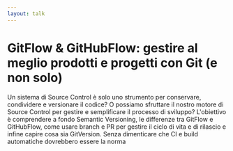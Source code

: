 ```yaml
---
layout: talk
---
```


# GitFlow & GitHubFlow: gestire al meglio prodotti e progetti con Git (e non solo)

Un sistema di Source Control è solo uno strumento per conservare, condividere e versionare il codice? 
O possiamo sfruttare il nostro motore di Source Control per gestire e semplificare il processo di sviluppo?
L'obiettivo è comprendere a fondo Semantic Versioning, le differenze tra GitFlow e GitHubFlow, come usare branch e PR per gestire il ciclo di vita e di rilascio e infine capire cosa sia GitVersion. Senza dimenticare che CI e build automatiche dovrebbero essere la norma
